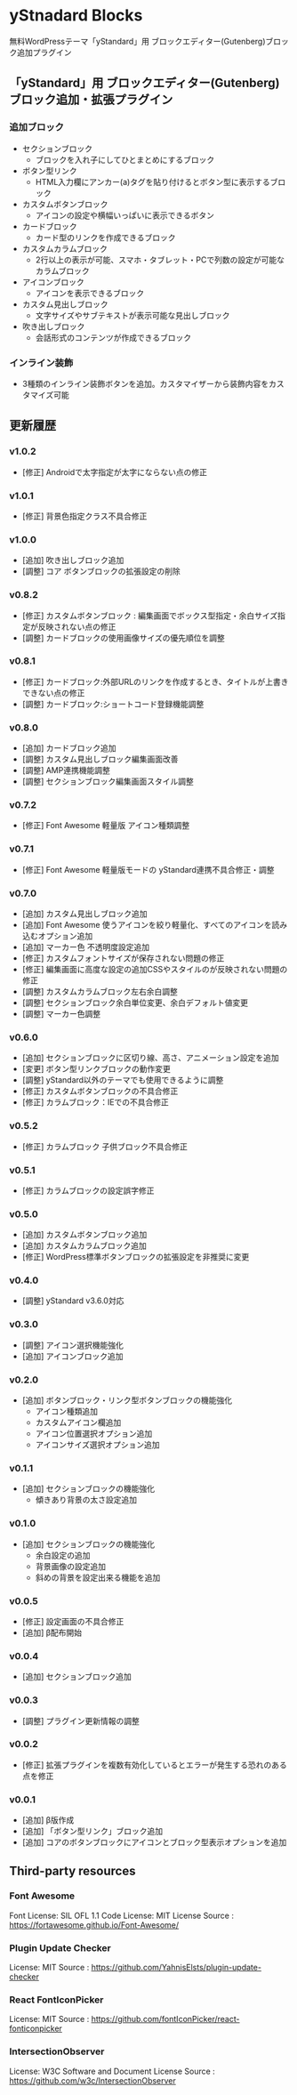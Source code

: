 # yStnadard Blocks

無料WordPressテーマ「yStandard」用 ブロックエディター(Gutenberg)ブロック追加プラグイン

## 「yStandard」用 ブロックエディター(Gutenberg)ブロック追加・拡張プラグイン

### 追加ブロック

* セクションブロック
  * ブロックを入れ子にしてひとまとめにするブロック
* ボタン型リンク
  * HTML入力欄にアンカー(a)タグを貼り付けるとボタン型に表示するブロック
* カスタムボタンブロック
  * アイコンの設定や横幅いっぱいに表示できるボタン
* カードブロック
  * カード型のリンクを作成できるブロック
* カスタムカラムブロック
  * 2行以上の表示が可能、スマホ・タブレット・PCで列数の設定が可能なカラムブロック
* アイコンブロック
  * アイコンを表示できるブロック
* カスタム見出しブロック
  * 文字サイズやサブテキストが表示可能な見出しブロック
* 吹き出しブロック
  * 会話形式のコンテンツが作成できるブロック

### インライン装飾

* 3種類のインライン装飾ボタンを追加。カスタマイザーから装飾内容をカスタマイズ可能



## 更新履歴

### v1.0.2
- [修正] Androidで太字指定が太字にならない点の修正

### v1.0.1
- [修正] 背景色指定クラス不具合修正

### v1.0.0
- [追加] 吹き出しブロック追加
- [調整] コア ボタンブロックの拡張設定の削除

### v0.8.2
- [修正] カスタムボタンブロック : 編集画面でボックス型指定・余白サイズ指定が反映されない点の修正 
- [調整] カードブロックの使用画像サイズの優先順位を調整

### v0.8.1
- [修正] カードブロック:外部URLのリンクを作成するとき、タイトルが上書きできない点の修正
- [調整] カードブロック:ショートコード登録機能調整

### v0.8.0
- [追加] カードブロック追加
- [調整] カスタム見出しブロック編集画面改善
- [調整] AMP連携機能調整
- [調整] セクションブロック編集画面スタイル調整

### v0.7.2
- [修正] Font Awesome 軽量版 アイコン種類調整

### v0.7.1
- [修正] Font Awesome 軽量版モードの yStandard連携不具合修正・調整

### v0.7.0
- [追加] カスタム見出しブロック追加
- [追加] Font Awesome 使うアイコンを絞り軽量化、すべてのアイコンを読み込むオプション追加
- [追加] マーカー色 不透明度設定追加
- [修正] カスタムフォントサイズが保存されない問題の修正
- [修正] 編集画面に高度な設定の追加CSSやスタイルのが反映されない問題の修正
- [調整] カスタムカラムブロック左右余白調整
- [調整] セクションブロック余白単位変更、余白デフォルト値変更
- [調整] マーカー色調整

### v0.6.0
- [追加] セクションブロックに区切り線、高さ、アニメーション設定を追加
- [変更] ボタン型リンクブロックの動作変更
- [調整] yStandard以外のテーマでも使用できるように調整
- [修正] カスタムボタンブロックの不具合修正
- [修正] カラムブロック：IEでの不具合修正

### v0.5.2
- [修正] カラムブロック 子供ブロック不具合修正

### v0.5.1
- [修正] カラムブロックの設定誤字修正

### v0.5.0
- [追加] カスタムボタンブロック追加
- [追加] カスタムカラムブロック追加
- [修正] WordPress標準ボタンブロックの拡張設定を非推奨に変更

### v0.4.0
- [調整] yStandard v3.6.0対応

### v0.3.0
- [調整] アイコン選択機能強化
- [追加] アイコンブロック追加

### v0.2.0
- [追加] ボタンブロック・リンク型ボタンブロックの機能強化
  - アイコン種類追加
  - カスタムアイコン欄追加
  - アイコン位置選択オプション追加
  - アイコンサイズ選択オプション追加

### v0.1.1
- [追加] セクションブロックの機能強化
  - 傾きあり背景の太さ設定追加

### v0.1.0
- [追加] セクションブロックの機能強化
  - 余白設定の追加
  - 背景画像の設定追加
  - 斜めの背景を設定出来る機能を追加

### v0.0.5
- [修正] 設定画面の不具合修正
- [追加] β配布開始

### v0.0.4
- [追加] セクションブロック追加

### v0.0.3
- [調整] プラグイン更新情報の調整

### v0.0.2
- [修正] 拡張プラグインを複数有効化しているとエラーが発生する恐れのある点を修正

### v0.0.1
- [追加] β版作成
- [追加] 「ボタン型リンク」ブロック追加
- [追加] コアのボタンブロックにアイコンとブロック型表示オプションを追加

## Third-party resources

### Font Awesome

Font License: SIL OFL 1.1
Code License: MIT License
Source      : <https://fortawesome.github.io/Font-Awesome/>

### Plugin Update Checker

License: MIT
Source : <https://github.com/YahnisElsts/plugin-update-checker>

### React FontIconPicker

License: MIT
Source : <https://github.com/fontIconPicker/react-fonticonpicker>

### IntersectionObserver

License: W3C Software and Document License
Source : <https://github.com/w3c/IntersectionObserver>
